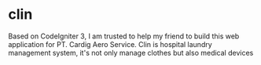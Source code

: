 # clin
Based on CodeIgniter 3, I am trusted to help my friend to build this web application for PT. Cardig Aero Service. Clin is hospital laundry management system, it's not only manage clothes but also medical devices
